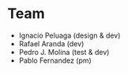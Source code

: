 # Team 
 - Ignacio Peluaga (design & dev)
 - Rafael Aranda (dev) 
 - Pedro J. Molina (test & dev)
 - Pablo Fernandez (pm)
